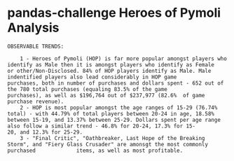 # pandas-challenge Heroes of Pymoli Analysis

    OBSERVABLE TRENDS:
    
        1 - Heroes of Pymoli (HOP) is far more popular amongst players who identify as Male then it is amongst players who identify as Female             or other/Non-Disclosed. 84% of HOP players identify as Male. Male indentified players also lead considerably in HOP game                       purchases, both in number of purchases and dollars spent - 652 out of the 780 total purchases (equaling 83.5% of the game                     purchases), as well as $196,764 out of $237,977 (82.6%  of game purchase revenue).
        2 - HOP is most popular amongst the age ranges of 15-29 (76.74% total) - with 44.79% of total players between 20-24 in age, 18.58%                 between 15-19, and 13.37% between 25-29. Dollars spent per age range also follow a similar trend - 46.8% for 20-24, 17.3% for 15-             20, and 12.3% for 25-29.
        3 - "Final Critic", "Oathbreaker, Last Hope of the Breaking Storm", and "Fiery Glass Crusader" are amonsgt the most commonly purchased             items, as well as most profitable. 

